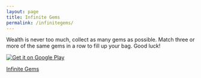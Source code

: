 ```yaml
---
layout: page
title: Infinite Gems
permalink: /infinitegems/
---
```


Wealth is never too much, collect as many gems as possible. 
Match three or more of the same gems in a row to fill up your bag.
Good luck!

<a href='https://play.google.com/store/apps/details?id=org.godotengine.infinitegems&pcampaignid=pcampaignidMKT-Other-global-all-co-prtnr-py-PartBadge-Mar2515-1'><img alt='Get it on Google Play' src='https://play.google.com/intl/en_us/badges/static/images/badges/en_badge_web_generic.png'/></a>

[Infinite Gems](https://play.google.com/store/apps/details?id=org.godotengine.infinitegems)
